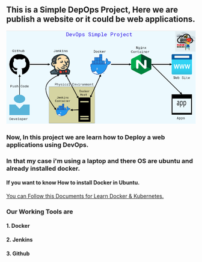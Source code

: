 
## This is a Simple DepOps Project, Here we are publish a website or it could be web applications.
![Simple DevOps Diagram](DevOpsPNG.PNG)
### Now, In this project we are learn how to Deploy a web applications using DevOps.
### In that my case i'm using a laptop and there OS are ubuntu and already installed docker.
#### If you want to know How to install Docker in Ubuntu.
[You can Follow this Documents for Learn Docker & Kubernetes. ](https://github.com/SumonPaul18/Docker-Kubernetes)
### Our Working Tools are 
#### 1. Docker
#### 2. Jenkins
#### 3. Github

